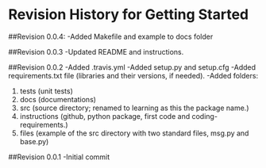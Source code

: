# Revision History for Getting Started

##Revision 0.0.4:
-Added Makefile and example to docs folder

##Revision 0.0.3
-Updated README and instructions.

##Revision 0.0.2
-Added .travis.yml
-Added setup.py and setup.cfg 
-Added requirements.txt file (libraries and their versions, if needed).
-Added folders: 
1. tests (unit tests) 
2. docs (documentations)
3. src (source directory; renamed to learning as this the package name.)
4. instructions (github, python package, first code and coding-requirements.)
5. files (example of the src directory with two standard files, msg.py and base.py) 

##Revision 0.0.1
-Initial commit